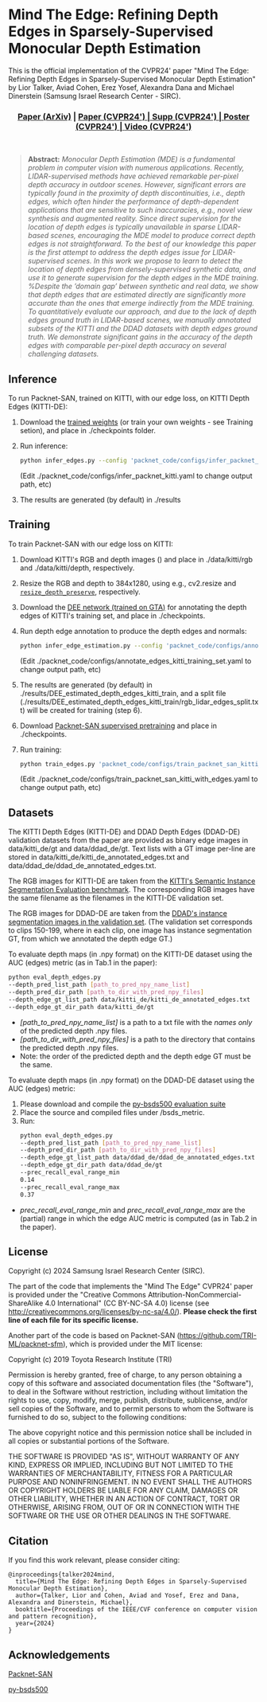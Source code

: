 # Mind The Edge: Refining Depth Edges in Sparsely-Supervised Monocular Depth Estimation
This is the official implementation of the CVPR24' paper "Mind The Edge: Refining Depth Edges in Sparsely-Supervised Monocular Depth
Estimation" by Lior Talker, Aviad Cohen, Erez Yosef, Alexandra Dana and Michael Dinerstein (Samsung Israel Research Center - SIRC).
<h3 align="center"><a href="https://arxiv.org/pdf/2212.05315.pdf">Paper (ArXiv)</a> | <a href="https://openaccess.thecvf.com/content/CVPR2024/papers/Talker_Mind_The_Edge_Refining_Depth_Edges_in_Sparsely-Supervised_Monocular_Depth_CVPR_2024_paper.pdf"> Paper (CVPR24') | <a href="https://openaccess.thecvf.com/content/CVPR2024/supplemental/Talker_Mind_The_Edge_CVPR_2024_supplemental.pdf"> Supp (CVPR24') | <a href="https://cvpr.thecvf.com/media/PosterPDFs/CVPR%202024/29549.png?t=1715948618.3559048"> Poster (CVPR24') | <a href="https://www.youtube.com/watch?v=88X5mnp3AMo&t=242s">Video (CVPR24')</a></h3>


<br />

> **Abstract:** *Monocular Depth Estimation (MDE) is a fundamental problem in computer vision with numerous applications. Recently, LIDAR-supervised methods have achieved remarkable per-pixel depth accuracy in outdoor scenes. However, significant errors are typically found in the proximity of depth discontinuities, i.e., depth edges, which often hinder the performance of depth-dependent applications that are sensitive to such inaccuracies, e.g., novel view synthesis and augmented reality. Since direct supervision for the location of depth edges is typically unavailable in sparse LIDAR-based scenes, encouraging the MDE model to produce correct depth edges is not straightforward. To the best of our knowledge this paper is the first attempt to address the depth edges issue for LIDAR-supervised scenes. In this work we propose to learn to detect the location of depth edges from densely-supervised synthetic data, and use it to generate supervision for the depth edges in the MDE training. %Despite the ’domain gap’ between synthetic and real data, we show that depth edges that are estimated directly are significantly more accurate than the ones that emerge indirectly from the MDE training. To quantitatively evaluate our approach, and due to the lack of depth edges ground truth in LIDAR-based scenes, we manually annotated subsets of the KITTI and the DDAD datasets with depth edges ground truth. We demonstrate significant gains in the accuracy of the depth edges with comparable per-pixel depth accuracy on several challenging datasets.* 

## Inference
To run Packnet-SAN, trained on KITTI, with our edge loss, on KITTI Depth Edges (KITTI-DE):
1. Download the [trained weights](https://drive.google.com/file/d/1gSM-sE4-ssW_Syz4fZs81hp89SnFmqFd/view?usp=sharing) (or train your own weights - see Training setion),  and place in ./checkpoints folder.
2. Run inference: 

    ```bash
    python infer_edges.py --config 'packnet_code/configs/infer_packnet_kitti.yaml'
    ```
    (Edit ./packnet_code/configs/infer_packnet_kitti.yaml to change output path, etc)
3. The results are generated (by default) in ./results

## Training
To train Packnet-SAN with our edge loss on KITTI:
1. Download KITTI's RGB and depth images () and place in ./data/kitti/rgb and ./data/kitti/depth, respectively.
2. Resize the RGB and depth to 384x1280, using e.g., cv2.resize and [`resize_depth_preserve`](http://gitlab-srv/red-team/MindTheEdge/-/blob/main/packnet_code/packnet_sfm/datasets/augmentations.py#L56), respectively.
3. Download the [DEE network (trained on GTA)](https://drive.google.com/file/d/17BbJqfKjrYqjWw6SK5nbidGOLemdpYYE/view?usp=sharing) for annotating the depth edges of KITTI's training set, and place in ./checkpoints.
4. Run depth edge annotation to produce the depth edges and normals:

    ```bash
    python infer_edge_estimation.py --config 'packnet_code/configs/annotate_edges_kitti_training_set.yaml'
    ```
    (Edit ./packnet_code/configs/annotate_edges_kitti_training_set.yaml to change output path, etc)
5. The results are generated (by default) in ./results/DEE_estimated_depth_edges_kitti_train, and a split file (./results/DEE_estimated_depth_edges_kitti_train/rgb_lidar_edges_split.txt) will be created for training (step 6).
6. Download [Packnet-SAN supervised pretraining](https://tri-ml-public.s3.amazonaws.com/github/packnet-sfm/models/PackNetSAN01_HR_sup_K.ckpt) and place in ./checkpoints.
7. Run training:
     ```bash
    python train_edges.py 'packnet_code/configs/train_packnet_san_kitti_with_edges.yaml'
    ```
    (Edit ./packnet_code/configs/train_packnet_san_kitti_with_edges.yaml to change output path, etc)

## Datasets

The KITTI Depth Edges (KITTI-DE) and DDAD Depth Edges (DDAD-DE) validation datasets from the paper are provided as binary edge images in data/kitti_de/gt and data/ddad_de/gt.
Text lists with a GT image per-line are stored in data/kitti_de/kitti_de_annotated_edges.txt and data/ddad_de/ddad_de_annotated_edges.txt.

The RGB images for KITTI-DE are taken from the <a href="https://www.cvlibs.net/datasets/kitti/eval_instance_seg.php?benchmark=instanceSeg2015">KITTI's Semantic Instance Segmentation Evaluation benchmark</a>.
The corresponding RGB images have the same filename as the filenames in the KITTI-DE validation set.

The RGB images for DDAD-DE are taken from the <a href="https://tri-ml-public.s3.amazonaws.com/github/DDAD/datasets/DDAD.tar">DDAD's instance segmentation images in the validation set</a>.
(The validation set corresponds to clips 150-199, where in each clip, one image has instance segmentation GT, from which we annotated the depth edge GT.)

To evaluate depth maps (in .npy format) on the KITTI-DE dataset using the AUC (edges) metric (as in Tab.1 in the paper):
```bash
python eval_depth_edges.py 
--depth_pred_list_path [path_to_pred_npy_name_list] 
--depth_pred_dir_path [path_to_dir_with_pred_npy_files]
--depth_edge_gt_list_path data/kitti_de/kitti_de_annotated_edges.txt
--depth_edge_gt_dir_path data/kitti_de/gt
```
- *[path_to_pred_npy_name_list]* is a path to a txt file with the *names only* of the predicted depth .npy files.
- *[path_to_dir_with_pred_npy_files]* is a path to the directory that contains the predicted depth .npy files.
- Note: the order of the predicted depth and the depth edge GT must be the same.

To evaluate depth maps (in .npy format) on the DDAD-DE dataset using the AUC (edges) metric:
1. Please download and compile the [py-bsds500 evaluation suite](https://github.com/Britefury/py-bsds500)
2. Place the source and compiled files under /bsds_metric.
3. Run: 
    ```bash
    python eval_depth_edges.py  
    --depth_pred_list_path [path_to_pred_npy_name_list] 
    --depth_pred_dir_path [path_to_dir_with_pred_npy_files]
    --depth_edge_gt_list_path data/ddad_de/ddad_de_annotated_edges.txt
    --depth_edge_gt_dir_path data/ddad_de/gt
    --prec_recall_eval_range_min
    0.14
    --prec_recall_eval_range_max
    0.37
    ```
- *prec_recall_eval_range_min* and *prec_recall_eval_range_max* are the (partial) range in which the edge AUC metric is computed (as in Tab.2 in the paper).

## License
Copyright (c) 2024 Samsung Israel Research Center (SIRC).

The part of the code that implements the "Mind The Edge" CVPR24' paper is provided under the "Creative Commons Attribution-NonCommercial-ShareAlike 4.0 International" (CC BY-NC-SA 4.0) license (see <http://creativecommons.org/licenses/by-nc-sa/4.0/>).
**Please check the first line of each file for its specific license.**

Another part of the code is based on Packnet-SAN (https://github.com/TRI-ML/packnet-sfm), which is provided under the MIT license:

Copyright (c) 2019 Toyota Research Institute (TRI)

Permission is hereby granted, free of charge, to any person obtaining a copy of this software and associated documentation files (the "Software"), to deal in the Software without restriction, including without limitation the rights to use, copy, modify, merge, publish, distribute, sublicense, and/or sell copies of the Software, and to permit persons to whom the Software is furnished to do so, subject to the following conditions:

The above copyright notice and this permission notice shall be included in all copies or substantial portions of the Software.

THE SOFTWARE IS PROVIDED "AS IS", WITHOUT WARRANTY OF ANY KIND, EXPRESS OR IMPLIED, INCLUDING BUT NOT LIMITED TO THE WARRANTIES OF MERCHANTABILITY, FITNESS FOR A PARTICULAR PURPOSE AND NONINFRINGEMENT. IN NO EVENT SHALL THE AUTHORS OR COPYRIGHT HOLDERS BE LIABLE FOR ANY CLAIM, DAMAGES OR OTHER LIABILITY, WHETHER IN AN ACTION OF CONTRACT, TORT OR OTHERWISE, ARISING FROM, OUT OF OR IN CONNECTION WITH THE SOFTWARE OR THE USE OR OTHER DEALINGS IN THE SOFTWARE.



## Citation
If you find this work relevant, please consider citing:

    @inproceedings{talker2024mind,
      title={Mind The Edge: Refining Depth Edges in Sparsely-Supervised Monocular Depth Estimation},
      author={Talker, Lior and Cohen, Aviad and Yosef, Erez and Dana, Alexandra and Dinerstein, Michael},
      booktitle={Proceedings of the IEEE/CVF conference on computer vision and pattern recognition},
      year={2024}
    }

## Acknowledgements
<a href="https://github.com/TRI-ML/packnet-sfm">Packnet-SAN</a>

<a href="https://github.com/Britefury/py-bsds500">py-bsds500</a>